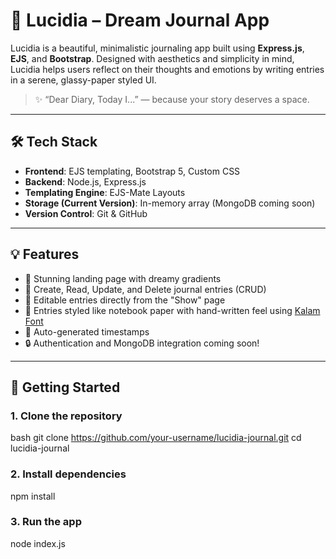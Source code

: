 # 🌙 Lucidia – Dream Journal App

Lucidia is a beautiful, minimalistic journaling app built using **Express.js**, **EJS**, and **Bootstrap**. Designed with aesthetics and simplicity in mind, Lucidia helps users reflect on their thoughts and emotions by writing entries in a serene, glassy-paper styled UI.

> ✨ “Dear Diary, Today I...” — because your story deserves a space.

---

## 🛠️ Tech Stack

- **Frontend**: EJS templating, Bootstrap 5, Custom CSS
- **Backend**: Node.js, Express.js
- **Templating Engine**: EJS-Mate Layouts
- **Storage (Current Version)**: In-memory array (MongoDB coming soon)
- **Version Control**: Git & GitHub

---

## 💡 Features

- 🎨 Stunning landing page with dreamy gradients
- 📖 Create, Read, Update, and Delete journal entries (CRUD)
- 📝 Editable entries directly from the "Show" page
- 🧠 Entries styled like notebook paper with hand-written feel using [Kalam Font](https://fonts.google.com/specimen/Kalam)
- 📅 Auto-generated timestamps
- 🔒 Authentication and MongoDB integration coming soon!

---

## 🚀 Getting Started

### 1. Clone the repository

bash
git clone https://github.com/your-username/lucidia-journal.git
cd lucidia-journal

### 2. Install dependencies
npm install

### 3. Run the app
node index.js
